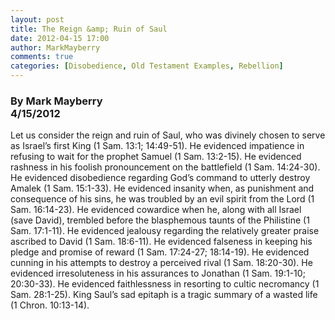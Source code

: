```yaml
---
layout: post
title: The Reign &amp; Ruin of Saul
date: 2012-04-15 17:00
author: MarkMayberry
comments: true
categories: [Disobedience, Old Testament Examples, Rebellion]
---
```

<h3><b>By Mark Mayberry     <br />4/15/2012</b></h3>  <p>Let us consider the reign and ruin of Saul, who was divinely chosen to serve as Israel’s first King (1 Sam. 13:1; 14:49-51). He evidenced impatience in refusing to wait for the prophet Samuel (1 Sam. 13:2-15). He evidenced rashness in his foolish pronouncement on the battlefield (1 Sam. 14:24-30). He evidenced disobedience regarding God’s command to utterly destroy Amalek (1 Sam. 15:1-33). He evidenced insanity when, as punishment and consequence of his sins, he was troubled by an evil spirit from the Lord (1 Sam. 16:14-23). He evidenced cowardice when he, along with all Israel (save David), trembled before the blasphemous taunts of the Philistine (1 Sam. 17:1-11). He evidenced jealousy regarding the relatively greater praise ascribed to David (1 Sam. 18:6-11). He evidenced falseness in keeping his pledge and promise of reward (1 Sam. 17:24-27; 18:14-19). He evidenced cunning in his attempts to destroy a perceived rival (1 Sam. 18:20-30). He evidenced irresoluteness in his assurances to Jonathan (1 Sam. 19:1-10; 20:30-33). He evidenced faithlessness in resorting to cultic necromancy (1 Sam. 28:1-25). King Saul’s sad epitaph is a tragic summary of a wasted life (1 Chron. 10:13-14).</p>
